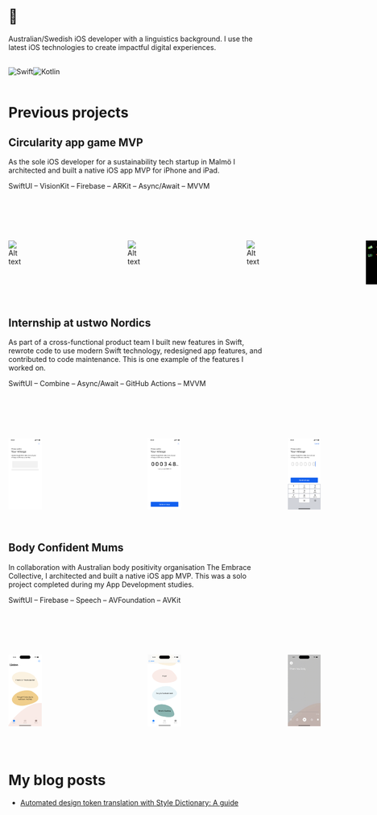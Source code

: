 # 👋

Australian/Swedish iOS developer with a linguistics background. I use the latest iOS technologies to create impactful digital experiences.

<br/>

<div>
  <img align="left" alt="Swift" src="https://img.shields.io/badge/Swift-F05138.svg?style=for-the-badge&logo=Swift&logoColor=white"/>
  <img align="left" alt="Kotlin" src="https://img.shields.io/badge/Kotlin-7F52FF.svg?style=for-the-badge&logo=Kotlin&logoColor=white"/>
</div>

<br/>
<br/>

# Previous projects

## Circularity app game MVP 
As the sole iOS developer for a sustainability tech startup in Malmö I architected and built a native iOS app MVP for iPhone and iPad. 

SwiftUI – VisionKit – Firebase – ARKit – Async/Await – MVVM

<div style="margin-top:100px; display:flex; column-gap: 100px">
  <img width=13% src="images/Falling-toys-GG.gif" alt="Alt text" title="Optional title"/>
  &nbsp;&nbsp;&nbsp;
  <img width=13% src="images/GG-AR.gif" alt="Alt text" title="Optional title"/>
    &nbsp;&nbsp;&nbsp;
  <img width=13% src="images/GG-scan.gif" alt="Alt text" title="Optional title"/>
    &nbsp;&nbsp;&nbsp;
  <img width=13% src="images/IMG_0223.PNG" alt="Alt text" title="Optional title"/>
</div>

<br/>
<br/>

## Internship at ustwo Nordics
As part of a cross-functional product team I built new features in Swift, rewrote code to use modern Swift technology, redesigned app features, and contributed to code maintenance. This is one example of the features I worked on.

SwiftUI – Combine – Async/Await – GitHub Actions – MVVM

<div style="margin-top:100px; display:flex; column-gap: 100px">
  <img width=13% src="images/SkeletonScreen.png" alt="Alt text" title="Optional title"/>
    &nbsp;&nbsp;&nbsp;
  <img width=13% src="images/YourMileage.png" alt="Alt text" title="Optional title"/>
    &nbsp;&nbsp;&nbsp;
  <img width=13% src="images/MilageInput.png" alt="Alt text" title="Optional title"/>
    &nbsp;&nbsp;&nbsp;
  <img width=13% src="images/Success.png" alt="Alt text" title="Optional title"/>
</div>

<br/>
<br/>

## Body Confident Mums
In collaboration with Australian body positivity organisation The Embrace Collective, I architected and built a native iOS app MVP. This was a solo project completed during my App Development studies.

SwiftUI – Firebase – Speech – AVFoundation – AVKit

<div style="margin-top:100px; display:flex; column-gap: 100px">
  <img width=13% src="images/ListenTab.png" alt="Alt text" title="Optional title"/>
    &nbsp;&nbsp;&nbsp;
  <img width=13% src="images/Listen10minRecordings.png" alt="Alt text" title="Optional title"/>
    &nbsp;&nbsp;&nbsp;
  <img width=13% src="images/ThankYouBody-iPhone14Pro.gif" alt="Alt text" title="Optional title"/>
    &nbsp;&nbsp;&nbsp;
  <img width=13% src="images/JournalTabCategories.png" alt="Alt text" title="Optional title"/>
    &nbsp;&nbsp;&nbsp;
  <img width=13% src="images/JournalPromptsBeThankful.png" alt="Alt text" title="Optional title"/>
    &nbsp;&nbsp;&nbsp;
  <img width=13% src="images/JournalingSpeechToText-iPhone14Pro.gif" alt="Alt text" title="Optional title"/>
    &nbsp;&nbsp;&nbsp;
  <img width=13% src="images/BeKindChatbot-iPhone14Pro.gif" alt="Alt text" title="Optional title"/>
</div>

<br/>
<br/>


<br/>

# My blog posts

<!-- BLOG-POST-LIST:START -->
- [Automated design token translation with Style Dictionary: A guide](https://medium.com/@joyager/automated-design-token-translation-with-style-dictionary-2a8a3eab7e7c?source=rss-97bdfb24eaa1------2)
<!-- BLOG-POST-LIST:END -->


